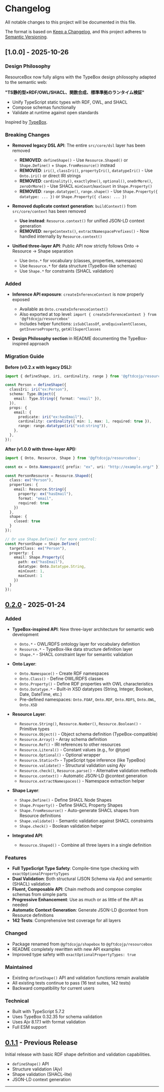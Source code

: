 # Changelog

All notable changes to this project will be documented in this file.

The format is based on [Keep a Changelog](https://keepachangelog.com/en/1.0.0/),
and this project adheres to [Semantic Versioning](https://semver.org/spec/v2.0.0.html).

## [1.0.0] - 2025-10-26

### Design Philosophy

ResourceBox now fully aligns with the TypeBox design philosophy adapted to the semantic web:

**"TS静的型×RDF/OWL/SHACL、関数合成、標準準拠のランタイム検証"**

- Unify TypeScript static types with RDF, OWL, and SHACL
- Compose schemas functionally
- Validate at runtime against open standards

Inspired by [TypeBox](https://github.com/sinclairzx81/typebox).

### Breaking Changes

- **Removed legacy DSL API**: The entire `src/core/dsl` layer has been removed
  - **REMOVED**: `defineShape()` - Use `Resource.Shaped()` or `Shape.Define()` + `Shape.fromResource()` instead
  - **REMOVED**: `iri()`, `classIri()`, `propertyIri()`, `datatypeIri()` - Use `Onto.iri()` or direct IRI strings
  - **REMOVED**: `cardinality()`, `exactlyOne()`, `optional()`, `oneOrMore()`, `zeroOrMore()` - Use SHACL `minCount`/`maxCount` in `Shape.Property()`
  - **REMOVED**: `range.datatype()`, `range.shape()` - Use `Shape.Property({ datatype: ... })` or `Shape.Property({ class: ... })`

- **Removed duplicate context generation**: `buildContext()` from `src/core/context` has been removed
  - **Use instead**: `Resource.context()` for unified JSON-LD context generation
  - **REMOVED**: `mergeContexts()`, `extractNamespacePrefixes()` - Now handled internally by `Resource.context()`

- **Unified three-layer API**: Public API now strictly follows Onto → Resource → Shape separation
  - Use `Onto.*` for vocabulary (classes, properties, namespaces)
  - Use `Resource.*` for data structure (TypeBox-like schemas)
  - Use `Shape.*` for constraints (SHACL validation)

### Added

- **Inference API exposure**: `createInferenceContext` is now properly exposed
  - Available as `Onto.createInferenceContext()`
  - Also exported at top level: `import { createInferenceContext } from '@gftdcojp/resourcebox'`
  - Includes helper functions: `isSubClassOf`, `areEquivalentClasses`, `getInverseProperty`, `getAllSuperClasses`

- **Design Philosophy section** in README documenting the TypeBox-inspired approach

### Migration Guide

**Before (v0.2.x with legacy DSL):**
```typescript
import { defineShape, iri, cardinality, range } from '@gftdcojp/resourcebox';

const Person = defineShape({
  classIri: iri("ex:Person"),
  schema: Type.Object({
    email: Type.String({ format: "email" }),
  }),
  props: {
    email: {
      predicate: iri("ex:hasEmail"),
      cardinality: cardinality({ min: 1, max: 1, required: true }),
      range: range.datatype(iri("xsd:string")),
    },
  },
});
```

**After (v1.0.0 with three-layer API):**
```typescript
import { Onto, Resource, Shape } from '@gftdcojp/resourcebox';

const ex = Onto.Namespace({ prefix: "ex", uri: "http://example.org/" });

const PersonResource = Resource.Shaped({
  class: ex("Person"),
  properties: {
    email: Resource.String({
      property: ex("hasEmail"),
      format: "email",
      required: true
    })
  },
  shape: {
    closed: true
  }
});

// Or use Shape.Define() for more control:
const PersonShape = Shape.Define({
  targetClass: ex("Person"),
  property: {
    email: Shape.Property({
      path: ex("hasEmail"),
      datatype: Onto.Datatype.String,
      minCount: 1,
      maxCount: 1
    })
  }
});
```

## [0.2.0] - 2025-01-24

### Added

- **TypeBox-inspired API**: New three-layer architecture for semantic web development
  - `Onto.*` - OWL/RDFS ontology layer for vocabulary definition
  - `Resource.*` - TypeBox-like data structure definition layer
  - `Shape.*` - SHACL constraint layer for semantic validation
  
- **Onto Layer**:
  - `Onto.Namespace()` - Create RDF namespaces
  - `Onto.Class()` - Define OWL/RDFS classes
  - `Onto.Property()` - Define RDF properties with OWL characteristics
  - `Onto.Datatype.*` - Built-in XSD datatypes (String, Integer, Boolean, Date, DateTime, etc.)
  - Pre-defined namespaces: `Onto.FOAF`, `Onto.RDF`, `Onto.RDFS`, `Onto.OWL`, `Onto.XSD`

- **Resource Layer**:
  - `Resource.String()`, `Resource.Number()`, `Resource.Boolean()` - Primitive types
  - `Resource.Object()` - Object schema definition (TypeBox-compatible)
  - `Resource.Array()` - Array schema definition
  - `Resource.Ref()` - IRI references to other resources
  - `Resource.Literal()` - Constant values (e.g., for @type)
  - `Resource.Optional()` - Optional wrapper
  - `Resource.Static<T>` - TypeScript type inference (like TypeBox)
  - `Resource.validate()` - Structural validation using Ajv
  - `Resource.check()`, `Resource.parse()` - Alternative validation methods
  - `Resource.context()` - Automatic JSON-LD @context generation
  - `Resource.extractNamespaces()` - Namespace extraction helper

- **Shape Layer**:
  - `Shape.Define()` - Define SHACL Node Shapes
  - `Shape.Property()` - Define SHACL Property Shapes
  - `Shape.fromResource()` - Auto-generate SHACL shapes from Resource definitions
  - `Shape.validate()` - Semantic validation against SHACL constraints
  - `Shape.check()` - Boolean validation helper

- **Integrated API**:
  - `Resource.Shaped()` - Combine all three layers in a single definition

### Features

- **Full TypeScript Type Safety**: Compile-time type checking with `exactOptionalPropertyTypes`
- **Dual Validation**: Both structural (JSON Schema via Ajv) and semantic (SHACL) validation
- **Fluent, Composable API**: Chain methods and compose complex schemas from simple parts
- **Progressive Enhancement**: Use as much or as little of the API as needed
- **Automatic Context Generation**: Generate JSON-LD @context from Resource definitions
- **142 Tests**: Comprehensive test coverage for all layers

### Changed

- Package renamed from `@gftdcojp/shapebox` to `@gftdcojp/resourcebox`
- README completely rewritten with new API examples
- Improved type safety with `exactOptionalPropertyTypes: true`

### Maintained

- Existing `defineShape()` API and validation functions remain available
- All existing tests continue to pass (16 test suites, 142 tests)
- Backward compatibility for current users

### Technical

- Built with TypeScript 5.7.2
- Uses TypeBox 0.32.35 for schema validation
- Uses Ajv 8.17.1 with format validation
- Full ESM support

## [0.1.1] - Previous Release

Initial release with basic RDF shape definition and validation capabilities.

- `defineShape()` API
- Structure validation (Ajv)
- Shape validation (SHACL-lite)
- JSON-LD context generation

---

[0.2.0]: https://github.com/gftdcojp/resourcebox/compare/v0.1.1...v0.2.0
[0.1.1]: https://github.com/gftdcojp/resourcebox/releases/tag/v0.1.1

